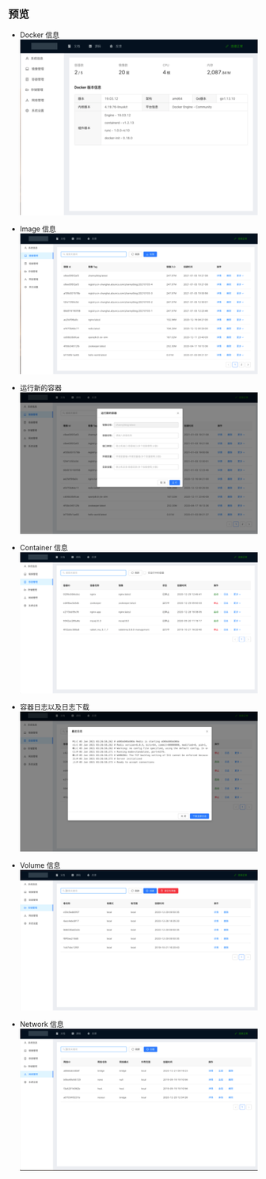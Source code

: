 ## 预览
+ Docker 信息
  ![Docker 信息](assets/images/info.png)


+ Image 信息
  ![Image 信息](assets/images/image.png)

+ 运行新的容器
  ![Image 信息](assets/images/runContainer.png)


+ Container 信息
  ![Container 信息](assets/images/container.png)

+ 容器日志以及日志下载
  ![Image 信息](assets/images/containerLog.png)


+ Volume 信息
  ![Volume 信息](assets/images/volume.png)

+ Network 信息
  ![Network 信息](assets/images/network.png)